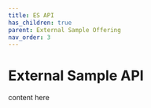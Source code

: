 ```yaml
---
title: ES API
has_children: true
parent: External Sample Offering
nav_order: 3
---
```


# External Sample API

content here